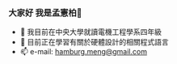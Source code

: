 ### 大家好 我是孟憲柏👋


- 🔭 我目前在中央大學就讀電機工程學系四年級
- 🌱 目前正在學習有關於硬體設計的相關程式語言
- 📫 e-mail: hamburg.meng@gmail.com
